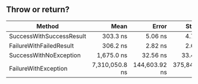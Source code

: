 ## Throw or return?

|                   Method |           Mean |         Error |        StdDev |         Median |    Ratio | RatioSD |
|------------------------- |---------------:|--------------:|--------------:|---------------:|---------:|--------:|
| SuccessWithSuccessResult |       303.3 ns |       5.06 ns |       4.73 ns |       304.2 ns |     0.18 |    0.01 |
|  FailureWithFailedResult |       306.2 ns |       2.82 ns |       2.64 ns |       306.1 ns |     0.18 |    0.00 |
|   SuccessWithNoException |     1,675.0 ns |      32.56 ns |      33.44 ns |     1,684.3 ns |     1.00 |    0.00 |
|     FailureWithException | 7,310,050.8 ns | 144,603.92 ns | 375,844.82 ns | 7,196,292.2 ns | 4,498.72 |  177.04 |
